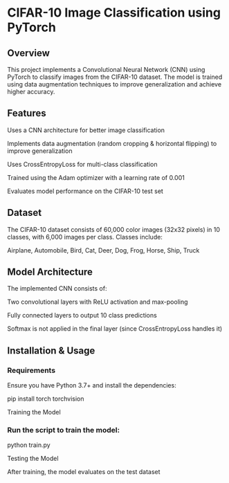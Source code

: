 # CIFAR-10 Image Classification using PyTorch

## Overview

This project implements a Convolutional Neural Network (CNN) using PyTorch to classify images from the CIFAR-10 dataset. The model is trained using data augmentation techniques to improve generalization and achieve higher accuracy.

## Features

Uses a CNN architecture for better image classification

Implements data augmentation (random cropping & horizontal flipping) to improve generalization

Uses CrossEntropyLoss for multi-class classification

Trained using the Adam optimizer with a learning rate of 0.001

Evaluates model performance on the CIFAR-10 test set

## Dataset

The CIFAR-10 dataset consists of 60,000 color images (32x32 pixels) in 10 classes, with 6,000 images per class. Classes include:

Airplane, Automobile, Bird, Cat, Deer, Dog, Frog, Horse, Ship, Truck

## Model Architecture

The implemented CNN consists of:

Two convolutional layers with ReLU activation and max-pooling

Fully connected layers to output 10 class predictions

Softmax is not applied in the final layer (since CrossEntropyLoss handles it)

## Installation & Usage

### Requirements

Ensure you have Python 3.7+ and install the dependencies:

pip install torch torchvision

Training the Model

### Run the script to train the model:

python train.py

Testing the Model

After training, the model evaluates on the test dataset
